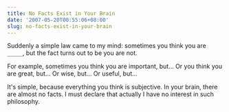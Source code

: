 ```yaml
---
title: No Facts Exist in Your Brain
date: '2007-05-20T00:55:06+08:00'
slug: no-facts-exist-in-your-brain
---
```


Suddenly a simple law came to my mind: sometimes you think you are `_____`, but the fact turns out to be you are not.

For example, sometimes you think you are important, but... Or you think you are great, but... Or wise, but... Or useful, but...

It's simple, because everything you think is subjective. In your brain, there are almost no facts. I must declare that actually I have no interest in such philosophy.  

